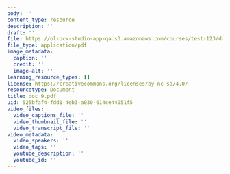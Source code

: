 ```yaml
---
body: ''
content_type: resource
description: ''
draft: ''
file: https://ol-ocw-studio-app-qa.s3.amazonaws.com/courses/test-123/doc-9.pdf
file_type: application/pdf
image_metadata:
  caption: ''
  credit: ''
  image-alt: ''
learning_resource_types: []
license: https://creativecommons.org/licenses/by-nc-sa/4.0/
resourcetype: Document
title: doc 9.pdf
uid: 525bfaf4-fdd1-4eb3-a030-614ce44051f5
video_files:
  video_captions_file: ''
  video_thumbnail_file: ''
  video_transcript_file: ''
video_metadata:
  video_speakers: ''
  video_tags: ''
  youtube_description: ''
  youtube_id: ''
---
```

